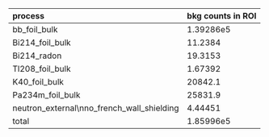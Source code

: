 | **process**                                    | **bkg counts in ROI** |
|:-----------------------------------------------|:----------------------|
| bb\_foil\_bulk                                 | 1.39286e5             |
| Bi214\_foil\_bulk                              | 11.2384               |
| Bi214\_radon                                   | 19.3153               |
| Tl208\_foil\_bulk                              | 1.67392               |
| K40\_foil\_bulk                                | 20842.1               |
| Pa234m\_foil\_bulk                             | 25831.9               |
| neutron\_external\nno\_french\_wall\_shielding | 4.44451               |
| total                                          | 1.85996e5             |
